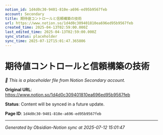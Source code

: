 ```yaml
---
notion_id: 1d4d0c30-9401-810e-a696-ed95b9567feb
account: Secondary
title: 期待値コントロールと信頼構築の技術
url: https://www.notion.so/1d4d0c309401810ea696ed95b9567feb
created_time: 2025-04-13T02:59:00.000Z
last_edited_time: 2025-04-13T02:59:00.000Z
sync_status: placeholder
sync_time: 2025-07-12T15:01:47.365806
---
```


# 期待値コントロールと信頼構築の技術

*🔄 This is a placeholder file from Notion Secondary account.*

**Original URL**: https://www.notion.so/1d4d0c309401810ea696ed95b9567feb

**Status**: Content will be synced in a future update.

**Page ID**: `1d4d0c30-9401-810e-a696-ed95b9567feb`

---

*Generated by Obsidian-Notion sync at 2025-07-12 15:01:47*
